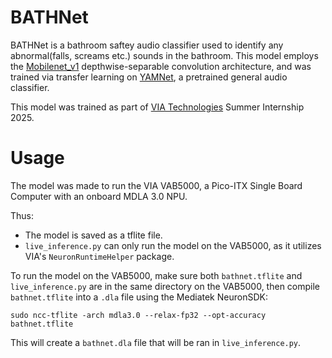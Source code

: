 # BATHNet

BATHNet is a bathroom saftey audio classifier used to identify any abnormal(falls, screams etc.) sounds in the bathroom. 
This model employs the [Mobilenet_v1](https://arxiv.org/pdf/1704.04861.pdf) depthwise-separable convolution architecture, 
and was trained via transfer learning on [YAMNet](https://github.com/tensorflow/models/blob/master/research/audioset/yamnet/README.md),
a pretrained general audio classifier.

This model was trained as part of [VIA Technologies](https://www.viatech.com/en/) Summer Internship 2025. 

# Usage

The model was made to run the VIA VAB5000, a Pico-ITX Single Board Computer with an onboard MDLA 3.0 NPU.

Thus:
* The model is saved as a tflite file.
* `live_inference.py` can only run the model on the VAB5000, as it utilizes VIA's `NeuronRuntimeHelper` package.

To run the model on the VAB5000, make sure both `bathnet.tflite` and `live_inference.py` are in the same directory on the
VAB5000, then compile `bathnet.tflite` into a `.dla` file using the Mediatek NeuronSDK:

```shell
sudo ncc-tflite -arch mdla3.0 --relax-fp32 --opt-accuracy bathnet.tflite
```
This will create a `bathnet.dla` file that will be ran in `live_inference.py`.

